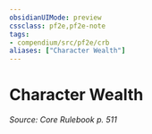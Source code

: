 ```yaml
---
obsidianUIMode: preview
cssclass: pf2e,pf2e-note
tags:
- compendium/src/pf2e/crb
aliases: ["Character Wealth"]
---
```

# Character Wealth  
*Source: Core Rulebook p. 511*